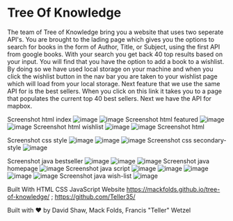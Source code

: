 # Tree Of Knowledge
The team of Tree of Knowledge bring you a website that uses two seperate API's.
You are brought to the lading page which gives you the options to search for books in the form of Author, Title, or Subject,
using the first API from google books. With your search you get back 40 top results based on your input. You will find that you have
the option to add a book to a wishlist. By doing so we have used local storage on your machine and when you click the wishlist button in the nav
bar you are taken to your wishlist page which will load from your local storage. Next feature that we use the same API for is the best sellers.
When you click on this link it takes you to a page that populates the current top 40 best sellers. Next we have the API for mapbox.


Screenshot html index
![image](https://user-images.githubusercontent.com/79383305/116626832-34c41e80-a909-11eb-8830-413d1e67b860.png)
![image](https://user-images.githubusercontent.com/79383305/116626846-3db4f000-a909-11eb-8a00-fabc42f69b9c.png)
Screenshot html featured
![image](https://user-images.githubusercontent.com/79383305/116626917-5c1aeb80-a909-11eb-86e7-29ec906572e2.png)
![image](https://user-images.githubusercontent.com/79383305/116626945-65a45380-a909-11eb-9a9b-d2fb3541c636.png)
Screenshot html wishlist
![image](https://user-images.githubusercontent.com/79383305/116626986-7f459b00-a909-11eb-966c-f853209b7442.png)
![image](https://user-images.githubusercontent.com/79383305/116626999-879dd600-a909-11eb-8a6e-b493c8d30802.png)
Screenshot html

Screenshot css style
![image](https://user-images.githubusercontent.com/79383305/116627054-a308e100-a909-11eb-94f0-1b3f3b684d45.png)
![image](https://user-images.githubusercontent.com/79383305/116627070-ab611c00-a909-11eb-991e-2dec980196c0.png)
![image](https://user-images.githubusercontent.com/79383305/116627087-b3b95700-a909-11eb-947a-478d068fff72.png)
Screenshot css secondary-style
![image](https://user-images.githubusercontent.com/79383305/116627130-cc297180-a909-11eb-920e-82ec42764820.png)

Screenshot java bestseller
![image](https://user-images.githubusercontent.com/79383305/116627283-0e52b300-a90a-11eb-85d4-23ef8d076cc5.png)
![image](https://user-images.githubusercontent.com/79383305/116627296-1874b180-a90a-11eb-896a-ae4eccc1c552.png)
![image](https://user-images.githubusercontent.com/79383305/116627314-24607380-a90a-11eb-883a-641506666146.png)
Screenshot java homepage
![image](https://user-images.githubusercontent.com/79383305/116627352-32ae8f80-a90a-11eb-8e9d-a0fc08d6a644.png)
Screenshot java script
![image](https://user-images.githubusercontent.com/79383305/116627399-49ed7d00-a90a-11eb-9606-c4e8466b6798.png)
![image](https://user-images.githubusercontent.com/79383305/116627413-4f4ac780-a90a-11eb-910b-3c111b2a3838.png)
![image](https://user-images.githubusercontent.com/79383305/116627426-5540a880-a90a-11eb-868f-3dd57eed57ab.png)
![image](https://user-images.githubusercontent.com/79383305/116627437-5d004d00-a90a-11eb-9034-5afc541c2c82.png)
![image](https://user-images.githubusercontent.com/79383305/116627449-68ec0f00-a90a-11eb-9cad-48cd13bb28a4.png)
Screenshot java wish-list
![image](https://user-images.githubusercontent.com/79383305/116627503-802afc80-a90a-11eb-862a-308c2711585f.png)

Built With HTML CSS  JavaScript Website https://mackfolds.github.io/tree-of-knowledge/ ; https://github.com/Teller35/

Built with ❤️ by David Shaw, Mack Folds, Francis "Teller" Wetzel





